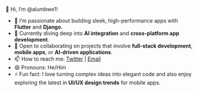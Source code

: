 👋 Hi, I’m @alumbwe1!

- 👀 I’m passionate about building sleek, high-performance apps with **Flutter** and **Django**. 
- 🌱 Currently diving deep into **AI integration** and **cross-platform app development**. 
- 💞️ Open to collaborating on projects that involve **full-stack development**, **mobile apps**, or **AI-driven applications**.
- 📫 How to reach me:  [Twitter](https://x.com/AlumbweMunali) | [Email](alumbwemunali@gmail.com)
- 😄 Pronouns: He/Him
- ⚡ Fun fact: I love turning complex ideas into elegant code and also enjoy exploring the latest in **UI/UX design trends** for mobile apps.
